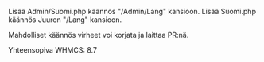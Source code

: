 Lisää Admin/Suomi.php käännös "/Admin/Lang" kansioon.
Lisää Suomi.php käännös Juuren "/Lang" kansioon.

Mahdolliset käännös virheet voi korjata ja laittaa PR:nä. 

Yhteensopiva WHMCS: 8.7
